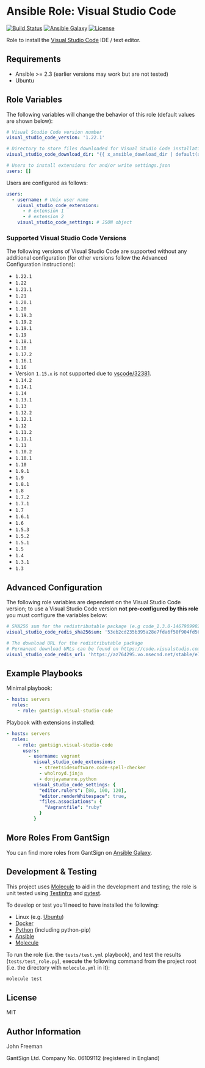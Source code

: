 Ansible Role: Visual Studio Code
================================

[![Build Status](https://travis-ci.org/gantsign/ansible-role-visual-studio-code.svg?branch=master)](https://travis-ci.org/gantsign/ansible-role-visual-studio-code)
[![Ansible Galaxy](https://img.shields.io/badge/ansible--galaxy-gantsign.visual--studio--code-blue.svg)](https://galaxy.ansible.com/gantsign/visual-studio-code)
[![License](https://img.shields.io/badge/license-MIT-blue.svg)](https://raw.githubusercontent.com/gantsign/ansible-role-visual-studio-code/master/LICENSE)

Role to install the [Visual Studio Code](https://code.visualstudio.com) IDE / text editor.

Requirements
------------

* Ansible >= 2.3 (earlier versions may work but are not tested)
* Ubuntu

Role Variables
--------------

The following variables will change the behavior of this role (default values
are shown below):

```yaml
# Visual Studio Code version number
visual_studio_code_version: '1.22.1'

# Directory to store files downloaded for Visual Studio Code installation
visual_studio_code_download_dir: "{{ x_ansible_download_dir | default(ansible_env.HOME + '/.ansible/tmp/downloads') }}"

# Users to install extensions for and/or write settings.json
users: []
```

Users are configured as follows:

```yaml
users:
  - username: # Unix user name
    visual_studio_code_extensions:
      - # extension 1
      - # extension 2
    visual_studio_code_settings: # JSON object
```

### Supported Visual Studio Code Versions

The following versions of Visual Studio Code are supported without any
additional configuration (for other versions follow the Advanced Configuration
instructions):

* `1.22.1`
* `1.22`
* `1.21.1`
* `1.21`
* `1.20.1`
* `1.20`
* `1.19.3`
* `1.19.2`
* `1.19.1`
* `1.19`
* `1.18.1`
* `1.18`
* `1.17.2`
* `1.16.1`
* `1.16`
* Version `1.15.x` is not supported due to [vscode/32381](https://github.com/Microsoft/vscode/issues/32381).
* `1.14.2`
* `1.14.1`
* `1.14`
* `1.13.1`
* `1.13`
* `1.12.2`
* `1.12.1`
* `1.12`
* `1.11.2`
* `1.11.1`
* `1.11`
* `1.10.2`
* `1.10.1`
* `1.10`
* `1.9.1`
* `1.9`
* `1.8.1`
* `1.8`
* `1.7.2`
* `1.7.1`
* `1.7`
* `1.6.1`
* `1.6`
* `1.5.3`
* `1.5.2`
* `1.5.1`
* `1.5`
* `1.4`
* `1.3.1`
* `1.3`

Advanced Configuration
----------------------

The following role variables are dependent on the Visual Studio Code version;
to use a Visual Studio Code version **not pre-configured by this role** you
must configure the variables below:

```yaml
# SHA256 sum for the redistributable package (e.g code_1.3.0-1467909982_amd64.deb)
visual_studio_code_redis_sha256sum: '53eb2cd235b395a28e7fda6f50f904fd5665877e354609f836a6b60a1592c9c9'

# The download URL for the redistributable package
# Permanent download URLs can be found on https://code.visualstudio.com/Updates
visual_studio_code_redis_url: 'https://az764295.vo.msecnd.net/stable/e724f269ded347b49fcf1657fc576399354e6703/code_1.3.0-1467909982_amd64.deb'
```

Example Playbooks
-----------------

Minimal playbook:

```yaml
- hosts: servers
  roles:
    - role: gantsign.visual-studio-code
```

Playbook with extensions installed:

```yaml
- hosts: servers
  roles:
    - role: gantsign.visual-studio-code
      users:
        - username: vagrant
          visual_studio_code_extensions:
            - streetsidesoftware.code-spell-checker
            - wholroyd.jinja
            - donjayamanne.python
          visual_studio_code_settings: {
            "editor.rulers": [80, 100, 120],
            "editor.renderWhitespace": true,
            "files.associations": {
              "Vagrantfile": "ruby"
            }
          }
```

More Roles From GantSign
------------------------

You can find more roles from GantSign on
[Ansible Galaxy](https://galaxy.ansible.com/gantsign).

Development & Testing
---------------------

This project uses [Molecule](http://molecule.readthedocs.io/) to aid in the
development and testing; the role is unit tested using
[Testinfra](http://testinfra.readthedocs.io/) and
[pytest](http://docs.pytest.org/).

To develop or test you'll need to have installed the following:

* Linux (e.g. [Ubuntu](http://www.ubuntu.com/))
* [Docker](https://www.docker.com/)
* [Python](https://www.python.org/) (including python-pip)
* [Ansible](https://www.ansible.com/)
* [Molecule](http://molecule.readthedocs.io/)

To run the role (i.e. the `tests/test.yml` playbook), and test the results
(`tests/test_role.py`), execute the following command from the project root
(i.e. the directory with `molecule.yml` in it):

```bash
molecule test
```

License
-------

MIT

Author Information
------------------

John Freeman

GantSign Ltd.
Company No. 06109112 (registered in England)
